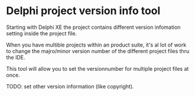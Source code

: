 # Delphi project version info tool

Starting with Delphi XE the project contains different version infomation setting inside the project file.

When you have multible projects within an product suite, it's al lot of work to change the majro/minor version number of the different project files thru the IDE.

This tool will allow you to set the versionnumber for multiple project files at once.

TODO: set other version information (like copyright).

